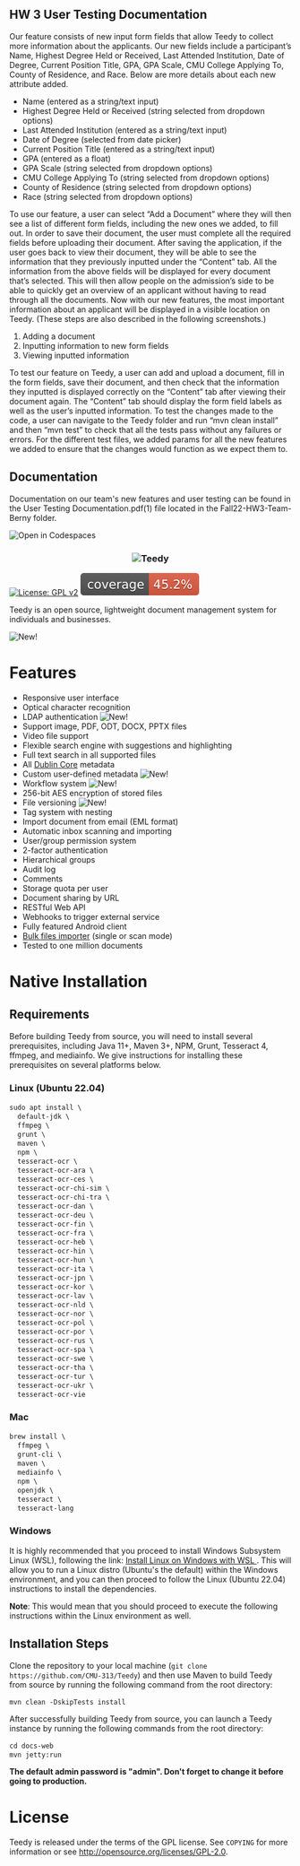 ## HW 3 User Testing Documentation

Our feature consists of new input form fields that allow Teedy to collect more information about the applicants. Our new fields include a participant’s Name, Highest Degree Held or Received, Last Attended Institution, Date of Degree, Current Position Title, GPA, GPA Scale, CMU College Applying To, County of Residence, and Race. Below are more details about each new attribute added. 

- Name (entered as a string/text input)
- Highest Degree Held or Received (string selected from dropdown options)
- Last Attended Institution (entered as a string/text input)
- Date of Degree (selected from date picker)
- Current Position Title (entered as a string/text input)
- GPA (entered as a float)
- GPA Scale (string selected from dropdown options)
- CMU College Applying To (string selected from dropdown options)
- County of Residence (string selected from dropdown options)
- Race (string selected from dropdown options)

To use our feature, a user can select “Add a Document” where they will then see a list of different form fields, including the new ones we added, to fill out. In order to save their document, the user must complete all the required fields before uploading their document. After saving the application, if the user goes back to view their document, they will be able to see the information that they previously inputted under the “Content” tab. All the information from the above fields will be displayed for every document that’s selected. This will then allow people on the admission’s side to be able to quickly get an overview of an applicant without having to read through all the documents. Now with our new features, the most important information about an applicant will be displayed in a visible location on Teedy. (These steps are also described in the following screenshots.)

1. Adding a document
2. Inputting information to new form fields
3. Viewing inputted information

To test our feature on Teedy, a user can add and upload a document, fill in the form fields, save their document, and then check that the information they inputted is displayed correctly on the “Content” tab after viewing their document again. The “Content” tab should display the form field labels as well as the user’s inputted information. To test the changes made to the code, a user can navigate to the Teedy folder and run “mvn clean install” and then “mvn test” to check that all the tests pass without any failures or errors. For the different test files, we added params for all the new features we added to ensure that the changes would function as we expect them to. 

## Documentation


Documentation on our team's new features and user testing can be found in the User Testing Documentation.pdf(1) file located in the Fall22-HW3-Team-Berny folder. 

![Open in Codespaces](https://classroom.github.com/assets/open-in-codespaces-abfff4d4e15f9e1bd8274d9a39a0befe03a0632bb0f153d0ec72ff541cedbe34.svg)
<h3 align="center">
  <img src="https://teedy.io/img/github-title.png" alt="Teedy" width=500 />
</h3>

[![License: GPL v2](https://img.shields.io/badge/License-GPL%20v2-blue.svg)](https://www.gnu.org/licenses/old-licenses/gpl-2.0.en.html)
![Coverage](https://raw.githubusercontent.com/CMU-313/Teedy/badges/badges/jacoco.svg?token=GHSAT0AAAAAABYAA6NCYJCAXNYCQUUBMWB6YYKLW2Q)

Teedy is an open source, lightweight document management system for individuals and businesses.

![New!](https://teedy.io/img/laptop-demo.png?20180301)

# Features

- Responsive user interface
- Optical character recognition
- LDAP authentication ![New!](https://www.sismics.com/public/img/new.png)
- Support image, PDF, ODT, DOCX, PPTX files
- Video file support
- Flexible search engine with suggestions and highlighting
- Full text search in all supported files
- All [Dublin Core](http://dublincore.org/) metadata
- Custom user-defined metadata ![New!](https://www.sismics.com/public/img/new.png)
- Workflow system ![New!](https://www.sismics.com/public/img/new.png)
- 256-bit AES encryption of stored files
- File versioning ![New!](https://www.sismics.com/public/img/new.png)
- Tag system with nesting
- Import document from email (EML format)
- Automatic inbox scanning and importing
- User/group permission system
- 2-factor authentication
- Hierarchical groups
- Audit log
- Comments
- Storage quota per user
- Document sharing by URL
- RESTful Web API
- Webhooks to trigger external service
- Fully featured Android client
- [Bulk files importer](https://github.com/sismics/docs/tree/master/docs-importer) (single or scan mode)
- Tested to one million documents


# Native Installation

## Requirements

Before building Teedy from source, you will need to install several prerequisites, including Java 11+, Maven 3+, NPM, Grunt, Tesseract 4, ffmpeg, and mediainfo.
We give instructions for installing these prerequisites on several platforms below.

### Linux (Ubuntu 22.04)

```console
sudo apt install \
  default-jdk \
  ffmpeg \
  grunt \
  maven \
  npm \
  tesseract-ocr \
  tesseract-ocr-ara \
  tesseract-ocr-ces \
  tesseract-ocr-chi-sim \
  tesseract-ocr-chi-tra \
  tesseract-ocr-dan \
  tesseract-ocr-deu \
  tesseract-ocr-fin \
  tesseract-ocr-fra \
  tesseract-ocr-heb \
  tesseract-ocr-hin \
  tesseract-ocr-hun \
  tesseract-ocr-ita \
  tesseract-ocr-jpn \
  tesseract-ocr-kor \
  tesseract-ocr-lav \
  tesseract-ocr-nld \
  tesseract-ocr-nor \
  tesseract-ocr-pol \
  tesseract-ocr-por \
  tesseract-ocr-rus \
  tesseract-ocr-spa \
  tesseract-ocr-swe \
  tesseract-ocr-tha \
  tesseract-ocr-tur \
  tesseract-ocr-ukr \
  tesseract-ocr-vie
```

### Mac

```console
brew install \
  ffmpeg \
  grunt-cli \
  maven \
  mediainfo \
  npm \
  openjdk \
  tesseract \
  tesseract-lang
```

### Windows

It is highly recommended that you proceed to install Windows Subsystem Linux (WSL), following the link: [Install Linux on Windows with WSL
](https://docs.microsoft.com/en-us/windows/wsl/install). This will allow you to run a Linux distro (Ubuntu's the default) within the Windows environment, and you can then proceed to follow the Linux (Ubuntu 22.04) instructions to install the dependencies.

**Note**: This would mean that you should proceed to execute the following instructions within the Linux environment as well.

## Installation Steps

Clone the repository to your local machine (`git clone https://github.com/CMU-313/Teedy`) and then use Maven to build Teedy from source by running the following command from the root directory:

```console
mvn clean -DskipTests install
```

After successfully building Teedy from source, you can launch a Teedy instance by running the following commands from the root directory:

```console
cd docs-web
mvn jetty:run
```

**The default admin password is "admin". Don't forget to change it before going to production.**

# License

Teedy is released under the terms of the GPL license. See `COPYING` for more
information or see <http://opensource.org/licenses/GPL-2.0>.
